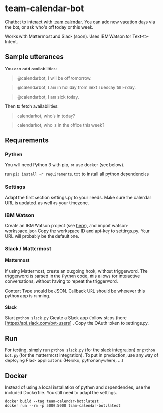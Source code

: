 # team-calendar-bot

Chatbot to interact with [team calendar](https://github.com/wdvr/team-calendar). You can add new vacation days via the bot, or ask who's off today or this week.

Works with Mattermost and Slack (soon). Uses IBM Watson for Text-to-Intent.

## Sample utterances
You can add availabilities:
> @calendarbot, I will be off tomorrow.

> @calendarbot, I am in holiday from next Tuesday till Friday.

> @calendarbot, I am sick today.

Then to fetch availabilities:
> calendarbot, who's in today?

> calendarbot, who is in the office this week?


## Requirements

### Python
You will need Python 3 with pip, or use docker (see below).

run `pip install -r requirements.txt` to install all python dependencies

### Settings

Adapt the first section settings.py to your needs. Make sure the calendar URL is updated, as well as your timezone.

### IBM Watson
Create an IBM Watson project (see [here](https://www.ibm.com/watson/how-to-build-a-chatbot/)), and import watson-workspace.json
Copy the workspace ID and api-key to settings.py. Your URL will probably be the default one.

### Slack / Mattermost

#### Mattermost
If using Mattermost, create an outgoing hook, without triggerword. The triggerword is parsed in the Python code, this allows for interactive conversations, without having to repeat the triggerword.

Content Type should be JSON, Callback URL should be wherever this python app is running.

#### Slack
Start `python slack.py`
Create a Slack app (follow steps (here)[https://api.slack.com/bot-users]). Copy the OAuth token to settings.py.

## Run
For testing, simply run `python slack.py` (for the slack integration) or `python bot.py` (for the mattermost integration).
To put in production, use any way of deploying Flask applications (Heroku, pythonanywhere, ...)

## Docker
Instead of using a local installation of python and dependencies, use the included Dockerfile. You still need to adapt the settings.

```
docker build --tag team-calendar-bot:latest .
docker run --rm -p 5000:5000 team-calendar-bot:latest
```
